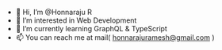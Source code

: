 - 👋 Hi, I’m @Honnaraju R
- 👀 I’m interested in Web Development
- 🌱 I’m currently learning GraphQL & TypeScript
- 📫 You can reach me at mail( honnarajuramesh@gmail.com )

<!---
HonnarauR/HonnarauR is a ✨ special ✨ repository because its `README.md` (this file) appears on your GitHub profile.
You can click the Preview link to take a look at your changes.
--->
